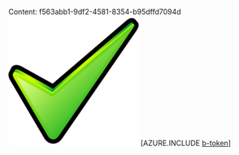 Content: f563abb1-9df2-4581-8354-b95dffd7094d![image](c41a9616-da1d-4a08-9413-b2e140e474b0.png)
[AZURE.INCLUDE [b-token](510b2d03-66cc-4ffe-923d-19cb487b9e3b.md)]
